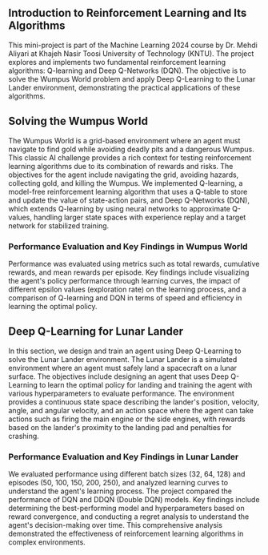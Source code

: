 ## Introduction to Reinforcement Learning and Its Algorithms

This mini-project is part of the Machine Learning 2024 course by Dr. Mehdi Aliyari at Khajeh Nasir Toosi University of Technology (KNTU). The project explores and implements two fundamental reinforcement learning algorithms: Q-learning and Deep Q-Networks (DQN). The objective is to solve the Wumpus World problem and apply Deep Q-Learning to the Lunar Lander environment, demonstrating the practical applications of these algorithms.

## Solving the Wumpus World

The Wumpus World is a grid-based environment where an agent must navigate to find gold while avoiding deadly pits and a dangerous Wumpus. This classic AI challenge provides a rich context for testing reinforcement learning algorithms due to its combination of rewards and risks. The objectives for the agent include navigating the grid, avoiding hazards, collecting gold, and killing the Wumpus. We implemented Q-learning, a model-free reinforcement learning algorithm that uses a Q-table to store and update the value of state-action pairs, and Deep Q-Networks (DQN), which extends Q-learning by using neural networks to approximate Q-values, handling larger state spaces with experience replay and a target network for stabilized training.

### Performance Evaluation and Key Findings in Wumpus World

Performance was evaluated using metrics such as total rewards, cumulative rewards, and mean rewards per episode. Key findings include visualizing the agent's policy performance through learning curves, the impact of different epsilon values (exploration rate) on the learning process, and a comparison of Q-learning and DQN in terms of speed and efficiency in learning the optimal policy.

## Deep Q-Learning for Lunar Lander

In this section, we design and train an agent using Deep Q-Learning to solve the Lunar Lander environment. The Lunar Lander is a simulated environment where an agent must safely land a spacecraft on a lunar surface. The objectives include designing an agent that uses Deep Q-Learning to learn the optimal policy for landing and training the agent with various hyperparameters to evaluate performance. The environment provides a continuous state space describing the lander's position, velocity, angle, and angular velocity, and an action space where the agent can take actions such as firing the main engine or the side engines, with rewards based on the lander's proximity to the landing pad and penalties for crashing.

### Performance Evaluation and Key Findings in Lunar Lander

We evaluated performance using different batch sizes (32, 64, 128) and episodes (50, 100, 150, 200, 250), and analyzed learning curves to understand the agent's learning process. The project compared the performance of DQN and DDQN (Double DQN) models. Key findings include determining the best-performing model and hyperparameters based on reward convergence, and conducting a regret analysis to understand the agent's decision-making over time. This comprehensive analysis demonstrated the effectiveness of reinforcement learning algorithms in complex environments.
